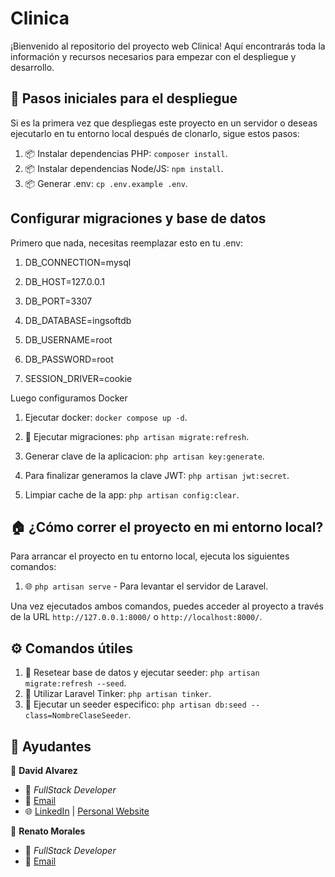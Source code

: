 # Clinica

¡Bienvenido al repositorio del proyecto web Clinica! Aquí encontrarás toda la información y recursos necesarios para empezar con el despliegue y desarrollo.

## 🚀 Pasos iniciales para el despliegue

Si es la primera vez que despliegas este proyecto en un servidor o deseas ejecutarlo en tu entorno local después de clonarlo, sigue estos pasos:

1. 📦 Instalar dependencias PHP: `composer install`.
2. 📦 Instalar dependencias Node/JS: `npm install`.
3. 📦 Generar .env: `cp .env.example .env`.

## Configurar migraciones y base de datos

Primero que nada, necesitas reemplazar esto en tu .env:

1. DB_CONNECTION=mysql
2. DB_HOST=127.0.0.1
3. DB_PORT=3307
4. DB_DATABASE=ingsoftdb
5. DB_USERNAME=root
6. DB_PASSWORD=root

7. SESSION_DRIVER=cookie

Luego configuramos Docker

1. Ejecutar docker: `docker compose up -d`.

2. 📖 Ejecutar migraciones: `php artisan migrate:refresh`.

3. Generar clave de la aplicacion: `php artisan key:generate`.

4. Para finalizar generamos la clave JWT: `php artisan jwt:secret`.

5. Limpiar cache de la app: `php artisan config:clear`.

## 🏠 ¿Cómo correr el proyecto en mi entorno local?

Para arrancar el proyecto en tu entorno local, ejecuta los siguientes comandos:

1. 🌐 `php artisan serve` - Para levantar el servidor de Laravel.

Una vez ejecutados ambos comandos, puedes acceder al proyecto a través de la URL `http://127.0.0.1:8000/` o `http://localhost:8000/`.

## ⚙️ Comandos útiles

1. 🔄 Resetear base de datos y ejecutar seeder: `php artisan migrate:refresh --seed`.
2. 🧠 Utilizar Laravel Tinker: `php artisan tinker`.
3. 📍 Ejecutar un seeder especifico: `php artisan db:seed --class=NombreClaseSeeder`.

## 👥 Ayudantes

👤 **David Alvarez**

-   💼 _FullStack Developer_
-   📧 [Email](mailto:david.alvarez@alumnos.ucn.cl)
-   🌐 [LinkedIn](https://www.linkedin.com/in/deiviid/) | [Personal Website](http://www.deiviid.com)

👤 **Renato Morales**

-   💼 _FullStack Developer_
-   📧 [Email](mailto:rento.morales@alumnos.ucn.cl)
